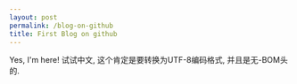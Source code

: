 ```yaml
---
layout: post
permalink: /blog-on-github
title: First Blog on github
---
```


Yes, I'm here!
试试中文, 这个肯定是要转换为UTF-8编码格式, 并且是无-BOM头的.
